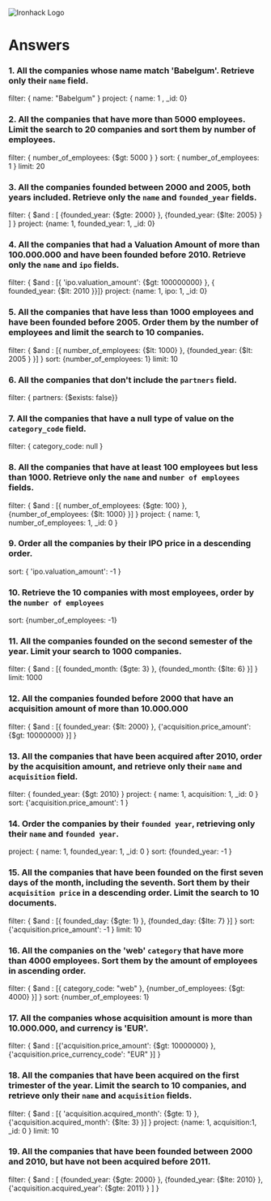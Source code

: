 ![Ironhack Logo](https://i.imgur.com/1QgrNNw.png)

# Answers

### 1. All the companies whose name match 'Babelgum'. Retrieve only their `name` field.

filter: { name: "Babelgum" }
project: { name: 1 , \_id: 0}

### 2. All the companies that have more than 5000 employees. Limit the search to 20 companies and sort them by **number of employees**.

filter: { number_of_employees: {\$gt: 5000 } }
sort: { number_of_employees: 1 }
limit: 20

### 3. All the companies founded between 2000 and 2005, both years included. Retrieve only the `name` and `founded_year` fields.

filter: { $and : [  {founded_year: {$gte: 2000} }, {founded_year: {\$lte: 2005} } ] }
project: {name: 1, founded_year: 1, \_id: 0}

### 4. All the companies that had a Valuation Amount of more than 100.000.000 and have been founded before 2010. Retrieve only the `name` and `ipo` fields.

filter: { $and : [{ 'ipo.valuation_amount': {$gt: 100000000} }, { founded_year: {\$lt: 2010 }}]}
project: {name: 1, ipo: 1, \_id: 0}

### 5. All the companies that have less than 1000 employees and have been founded before 2005. Order them by the number of employees and limit the search to 10 companies.

filter: { $and : [{ number_of_employees: {$lt: 1000} }, {founded_year: {\$lt: 2005 } }] }
sort: {number_of_employees: 1}
limit: 10

### 6. All the companies that don't include the `partners` field.

filter: { partners: {\$exists: false}}

### 7. All the companies that have a null type of value on the `category_code` field.

filter: { category_code: null }

### 8. All the companies that have at least 100 employees but less than 1000. Retrieve only the `name` and `number of employees` fields.

filter: { $and : [{ number_of_employees: {$gte: 100} }, {number_of_employees: {\$lt: 1000} }] }
project: { name: 1, number_of_employees: 1, \_id: 0 }

### 9. Order all the companies by their IPO price in a descending order.

sort: { 'ipo.valuation_amount': -1 }

### 10. Retrieve the 10 companies with most employees, order by the `number of employees`

sort: {number_of_employees: -1}

### 11. All the companies founded on the second semester of the year. Limit your search to 1000 companies.

filter: { $and : [{ founded_month: {$gte: 3} }, {founded_month: {\$lte: 6} }] }
limit: 1000

### 12. All the companies founded before 2000 that have an acquisition amount of more than 10.000.000

filter: { $and : [{ founded_year: {$lt: 2000} }, {'acquisition.price_amount': {\$gt: 10000000} }] }

### 13. All the companies that have been acquired after 2010, order by the acquisition amount, and retrieve only their `name` and `acquisition` field.

filter: { founded_year: {\$gt: 2010} }
project: { name: 1, acquisition: 1, \_id: 0 }
sort: {'acquisition.price_amount': 1 }

### 14. Order the companies by their `founded year`, retrieving only their `name` and `founded year`.

project: { name: 1, founded_year: 1, \_id: 0 }
sort: {founded_year: -1 }

### 15. All the companies that have been founded on the first seven days of the month, including the seventh. Sort them by their `acquisition price` in a descending order. Limit the search to 10 documents.

filter: { $and : [{ founded_day: {$gte: 1} }, {founded_day: {\$lte: 7} }] }
sort: {'acquisition.price_amount': -1 }
limit: 10

### 16. All the companies on the 'web' `category` that have more than 4000 employees. Sort them by the amount of employees in ascending order.

filter: { $and : [{ category_code: "web" }, {number_of_employees: {$gt: 4000} }] }
sort: {number_of_employees: 1}

### 17. All the companies whose acquisition amount is more than 10.000.000, and currency is 'EUR'.

filter: { $and : [{'acquisition.price_amount': {$gt: 10000000} }, {'acquisition.price_currency_code': "EUR" }] }

### 18. All the companies that have been acquired on the first trimester of the year. Limit the search to 10 companies, and retrieve only their `name` and `acquisition` fields.

filter: { $and : [{ 'acquisition.acquired_month': {$gte: 1} }, {'acquisition.acquired_month': {\$lte: 3} }] }
project: {name: 1, acquisition:1, \_id: 0 }
limit: 10

### 19. All the companies that have been founded between 2000 and 2010, but have not been acquired before 2011.

filter: { $and : [  {founded_year: {$gte: 2000} }, {founded_year: {$lte: 2010} }, {'acquisition.acquired_year': {$gte: 2011} } ] }
